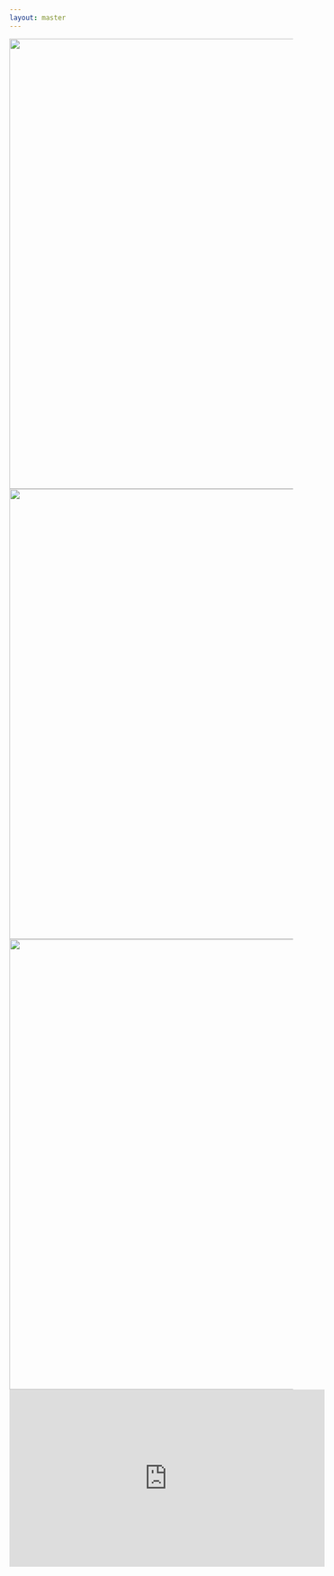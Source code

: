 ```yaml
---
layout: master
---
```

<div id="yoga-images">
<img src="/images/yoga1.jpg" width="800px">
<img src="/images/yoga2.jpg" width="800px">
<img src="/images/voimaliikkeet.jpg" width="800px">
</div>

<div class="center-video">
<iframe width="560" height="315" src="https://www.youtube.com/embed/YuDvAe1fxGA" frameborder="0" allowfullscreen></iframe>
</div>